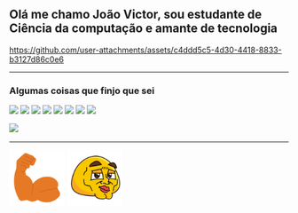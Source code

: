 <h2>Olá me chamo João Victor, sou estudante de Ciência da computação e amante de tecnologia</h2>

https://github.com/user-attachments/assets/c4ddd5c5-4d30-4418-8833-b3127d86c0e6

-----------------------
<h3>Algumas coisas que finjo que sei</h3>

<img src="https://cdn.jsdelivr.net/gh/devicons/devicon@latest/icons/python/python-original.svg" width="100px" />
<img src="https://cdn.jsdelivr.net/gh/devicons/devicon@latest/icons/javascript/javascript-original.svg" width="100px" />
<img src="https://cdn.jsdelivr.net/gh/devicons/devicon@latest/icons/html5/html5-original.svg" width="100px" />
<img src="https://cdn.jsdelivr.net/gh/devicons/devicon@latest/icons/css3/css3-original.svg" width="100px" />
<img src="https://cdn.jsdelivr.net/gh/devicons/devicon@latest/icons/git/git-original.svg" width="100px" />
<img src="https://cdn.jsdelivr.net/gh/devicons/devicon@latest/icons/github/github-original.svg" width="100px" />
<img src="https://cdn.jsdelivr.net/gh/devicons/devicon@latest/icons/react/react-original.svg" width="100px" />
<img src="https://cdn.jsdelivr.net/gh/devicons/devicon@latest/icons/firebase/firebase-original.svg" width="100px" />


![](https://media1.giphy.com/media/v1.Y2lkPTc5MGI3NjExMnNsZHhkYTl0MzRlM2UxdGZpeHFvazdneDJueXB6ZnJienYzdG5kYSZlcD12MV9pbnRlcm5hbF9naWZfYnlfaWQmY3Q9Zw/eCqFYAVjjDksg/giphy.gif)


          


-----------------------

<img src= 'image-2.png' width='100px'> <img src= 'image-1.png' width='100px'> 
